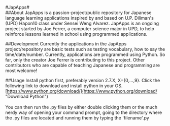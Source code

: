 #JapApps#
<br/>
##About
JapApps is a passion-project/public repository for Japanese language learning applications inspired by and based on U.P. Diliman's (UPD) Hapon10 class under Sensei Weng Alvarez. JapApps is an ongoing project started by Joe Ferrer, a computer science major in UPD, to help reinforce lessons learned in school using programmed applications. 

##Development
Currently the applications in the JapApps project/repository are basic tests such as testing vocabulary, how to say the time/date/number. Currently, applications are programmed using Python. So far, only the creator Joe Ferrer is contributing to this project. Other contributors who are capable of teaching Japanese and programming are most welcome!

##Usage
Install python first, preferably version 2.7.X, X={0,...,9}. Click the following link to download and install python in your OS. [https://www.python.org/download/](https://www.python.org/download/ "Download Python")
<br>
<br>
You can then run the .py files by either double clicking them or the much nerdy way of opening your command prompt, going to the directory where the .py files are located and running them by typing the 'filename'.py
